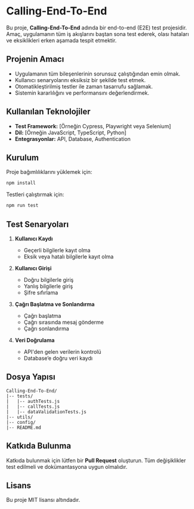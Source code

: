 # Calling-End-To-End

Bu proje, **Calling-End-To-End** adında bir end-to-end (E2E) test projesidir. Amaç, uygulamanın tüm iş akışlarını baştan sona test ederek, olası hataları ve eksiklikleri erken aşamada tespit etmektir.

## Projenin Amacı

- Uygulamanın tüm bileşenlerinin sorunsuz çalıştığından emin olmak.
- Kullanıcı senaryolarını eksiksiz bir şekilde test etmek.
- Otomatikleştirilmiş testler ile zaman tasarrufu sağlamak.
- Sistemin kararlılığını ve performansını değerlendirmek.

## Kullanılan Teknolojiler

- **Test Framework:** [Örneğin Cypress, Playwright veya Selenium]
- **Dil:** [Örneğin JavaScript, TypeScript, Python]
- **Entegrasyonlar:** API, Database, Authentication

## Kurulum

Proje bağımlılıklarını yüklemek için:

```bash
npm install
```

Testleri çalıştırmak için:

```bash
npm run test
```

## Test Senaryoları

1. **Kullanıcı Kaydı**  
   - Geçerli bilgilerle kayıt olma
   - Eksik veya hatalı bilgilerle kayıt olma

2. **Kullanıcı Girişi**  
   - Doğru bilgilerle giriş
   - Yanlış bilgilerle giriş
   - Şifre sıfırlama

3. **Çağrı Başlatma ve Sonlandırma**  
   - Çağrı başlatma
   - Çağrı sırasında mesaj gönderme
   - Çağrı sonlandırma

4. **Veri Doğrulama**  
   - API'den gelen verilerin kontrolü
   - Database’e doğru veri kaydı

## Dosya Yapısı

```
Calling-End-To-End/
|-- tests/
|   |-- authTests.js
|   |-- callTests.js
|   |-- dataValidationTests.js
|-- utils/
|-- config/
|-- README.md
```

## Katkıda Bulunma

Katkıda bulunmak için lütfen bir **Pull Request** oluşturun. Tüm değişiklikler test edilmeli ve dokümantasyona uygun olmalıdır.

## Lisans

Bu proje MIT lisansı altındadır.

